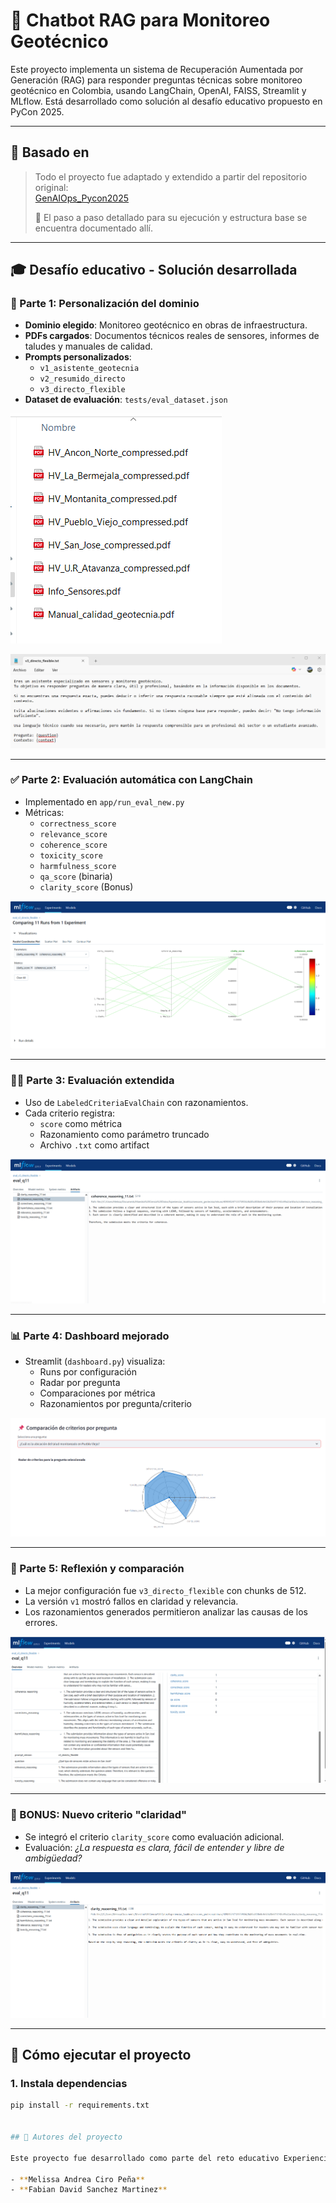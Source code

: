 # 🧠 Chatbot RAG para Monitoreo Geotécnico

Este proyecto implementa un sistema de Recuperación Aumentada por Generación (RAG) para responder preguntas técnicas sobre monitoreo geotécnico en Colombia, usando LangChain, OpenAI, FAISS, Streamlit y MLflow. Está desarrollado como solución al desafío educativo propuesto en PyCon 2025.

---

## 🔗 Basado en

> Todo el proyecto fue adaptado y extendido a partir del repositorio original:  
> [GenAIOps_Pycon2025](https://github.com/darkanita/GenAIOps_Pycon2025/tree/main)  
>  
> 📖 El paso a paso detallado para su ejecución y estructura base se encuentra documentado allí.

---

## 🎓 Desafío educativo - Solución desarrollada

### 🧩 Parte 1: Personalización del dominio

- **Dominio elegido**: Monitoreo geotécnico en obras de infraestructura.
- **PDFs cargados**: Documentos técnicos reales de sensores, informes de taludes y manuales de calidad.
- **Prompts personalizados**:
  - `v1_asistente_geotecnia`
  - `v2_resumido_directo`
  - `v3_directo_flexible`
- **Dataset de evaluación**: `tests/eval_dataset.json`

![data/pdfs/](img/data-pdfs.png)

![app/prompts/](img/promptv3.png)

---

### ✅ Parte 2: Evaluación automática con LangChain

- Implementado en `app/run_eval_new.py`
- Métricas:
  - `correctness_score`
  - `relevance_score`
  - `coherence_score`
  - `toxicity_score`
  - `harmfulness_score`
  - `qa_score` (binaria)
  - `clarity_score` (Bonus)

![MLFlowMetrics](img/MLflow1.png)

---

### 👨‍🔬 Parte 3: Evaluación extendida

- Uso de `LabeledCriteriaEvalChain` con razonamientos.
- Cada criterio registra:
  - `score` como métrica
  - Razonamiento como parámetro truncado
  - Archivo `.txt` como artifact

![MLFlowMetrics](img/MLflow2.png)

---

### 📊 Parte 4: Dashboard mejorado

- Streamlit (`dashboard.py`) visualiza:
  - Runs por configuración
  - Radar por pregunta
  - Comparaciones por métrica
  - Razonamientos por pregunta/criterio

![MLFlowMetrics](img/MLflow3.png)

---

### 🎤 Parte 5: Reflexión y comparación

- La mejor configuración fue `v3_directo_flexible` con chunks de 512.
- La versión `v1` mostró fallos en claridad y relevancia.
- Los razonamientos generados permitieron analizar las causas de los errores.

![MLFlowMetrics](img/MLflow4.png)

---

### 🚀 BONUS: Nuevo criterio "claridad"

- Se integró el criterio `clarity_score` como evaluación adicional.
- Evaluación: *¿La respuesta es clara, fácil de entender y libre de ambigüedad?*

![MLFlowMetrics](img/MLflow5.png)

---

## 🧪 Cómo ejecutar el proyecto

### 1. Instala dependencias

```bash
pip install -r requirements.txt


## 👥 Autores del proyecto

Este proyecto fue desarrollado como parte del reto educativo Experiencias en Inteligencia de Negocios- Maestria en Ciencia de Datos 2025 por:

- **Melissa Andrea Ciro Peña**
- **Fabian David Sanchez Martinez**
